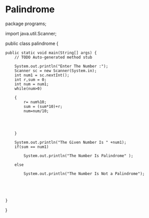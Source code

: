 # Palindrome

package programs;

import java.util.Scanner;

public class palindrome {

	public static void main(String[] args) {
		// TODO Auto-generated method stub

		System.out.println("Enter The Number :");
		Scanner sc = new Scanner(System.in);
		int num1 = sc.nextInt();
		int r,sum = 0;
		int num = num1;
		while(num>0)
			
		{
			r= num%10;
			sum = (sum*10)+r;
			num=num/10;
			
			
			
			
		}
		
		System.out.println("The Given Number Is " +num1);
		if(sum == num1)
			
			System.out.println("The Number Is Palindrome" );
		
		else
			
			System.out.println("The Number Is Not a Palindrome");
		
		
		
		
		
	}

}
